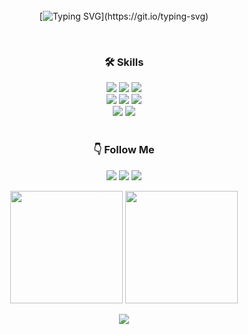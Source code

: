<br/>
<br/>
<br/>
<div align='center'>

[![Typing SVG](https://readme-typing-svg.demolab.com?font=Lora&weight=500&size=30&pause=1000&color=D1B5F7&center=true&vCenter=true&width=435&lines=Welcome+to+my+Github!)](https://git.io/typing-svg)

</div>

<div align='center'>
     
<br/>
     
### 🛠 Skills 
<img src="https://img.shields.io/badge/Python-3776AB?style=flat&logo=Python&logoColor=white" />
<img src="https://img.shields.io/badge/MySQL-4479A1?style=flat&logo=MySQL&logoColor=white" />
<img src="https://img.shields.io/badge/R-276DC3?style=flat&logo=R&logoColor=white" />
<br/>
<img src="https://img.shields.io/badge/PyTorch-EE4C2C?style=flat&logo=PyTorch&logoColor=white" />
<img src="https://img.shields.io/badge/TensorFlow-FF6F00?style=flat&logo=TensorFlow&logoColor=white" />
<img src="https://img.shields.io/badge/keras-D00000?style=flat&logo=keras&logoColor=white" />
<br/>
<img src="https://img.shields.io/badge/Google Colab-F9AB00?style=flat&logo=Google Colab&logoColor=white" />
<img src="https://img.shields.io/badge/Jupyter-F37626?style=flat&logo=Jupyter&logoColor=white" />

<br/>  
<br/>

### 👇 Follow Me
<a href="https://hwan-data.tistory.com/"><img src="https://img.shields.io/badge/Blog-d14836?style=flat-square&logo=Tistory&logoColor=white&link=https://hwan-data.tistory.com/"/></a>
 <a href="mailto:tim185664@gmail.com"><img src="https://img.shields.io/badge/Gmail-58ACFA?style=flat-square&logo=Gmail&logoColor=white&link=tim185664@gmail.com"/></a>
<a href="https://www.instagram.com/hwanin99/"><img src="https://img.shields.io/badge/Instagram-FF0080?style=flat-square&logo=Instagram&logoColor=white&link=https://www.instagram.com/hwanin99/"/></a>  

<div align="center">
  <img src="https://github-readme-stats.vercel.app/api/top-langs/?username=hwanin99&layout=compact&theme=dark" height="180"/>
  <img src="https://github-readme-stats.vercel.app/api?username=hwanin99&show_icons=true&theme=dark" height="180"/>
</div>


![](https://github-profile-summary-cards.vercel.app/api/cards/profile-details?username=hwanin99&theme=apprentice)  

</div>
